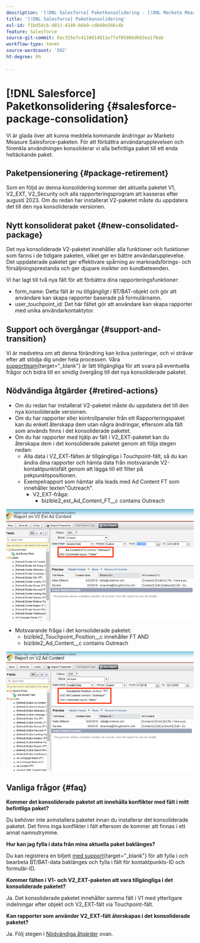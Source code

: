 ```yaml
---
description: '[!DNL Salesforce] Paketkonsolidering - [!DNL Marketo Measure] - Produktdokumentation'
title: '[!DNL Salesforce] Paketkonsolidering'
exl-id: f1bd5dcb-d021-4140-b6b9-cdb40e566c4b
feature: Salesforce
source-git-commit: 8ac315e7c4110d14811e77ef0586bd663ea1f8ab
workflow-type: tm+mt
source-wordcount: '502'
ht-degree: 0%

---
```


# [!DNL Salesforce] Paketkonsolidering {#salesforce-package-consolidation}

Vi är glada över att kunna meddela kommande ändringar av Marketo Measure Salesforce-paketen. För att förbättra användarupplevelsen och förenkla användningen konsoliderar vi alla befintliga paket till ett enda heltäckande paket.

## Paketpensionering {#package-retirement}

Som en följd av denna konsolidering kommer det aktuella paketet V1, V2_EXT, V2_Security och alla rapporteringsprogram att kasseras efter augusti 2023. Om du redan har installerat V2-paketet måste du uppdatera det till den nya konsoliderade versionen.

## Nytt konsoliderat paket {#new-consolidated-package}

Det nya konsoliderade V2-paketet innehåller alla funktioner och funktioner som fanns i de tidigare paketen, vilket ger en bättre användarupplevelse. Det uppdaterade paketet ger effektivare spårning av marknadsförings- och försäljningsprestanda och ger djupare insikter om kundbeteenden.

Vi har lagt till två nya fält för att förbättra dina rapporteringsfunktioner:

* form_name: Detta fält är nu tillgängligt i BT/BAT-objekt och gör att användare kan skapa rapporter baserade på formulärnamn.
* user_touchpoint_id: Det här fältet gör att användare kan skapa rapporter med unika användarkontaktytor.

## Support och övergångar {#support-and-transition}

Vi är medvetna om att denna förändring kan kräva justeringar, och vi strävar efter att stödja dig under hela processen. Våra [supportteam](https://nation.marketo.com/t5/support/ct-p/Support){target="_blank"} är lätt tillgängliga för att svara på eventuella frågor och bidra till en smidig övergång till det nya konsoliderade paketet.

## Nödvändiga åtgärder {#retired-actions}

* Om du redan har installerat V2-paketet måste du uppdatera det till den nya konsoliderade versionen.
* Om du har rapporter eller kontrollpaneler från ett Rapporteringspaket kan du enkelt återskapa dem utan några ändringar, eftersom alla fält som används finns i det konsoliderade paketet.
* Om du har rapporter med hjälp av fält i V2_EXT-paketet kan du återskapa dem i det konsoliderade paketet genom att följa stegen nedan:
   * Alla data i V2_EXT-fälten är tillgängliga i Touchpoint-fält, så du kan ändra dina rapporter och hämta data från motsvarande V2-kontaktpunktsfält genom att lägga till ett filter på pekpunktspositionen.
   * Exempelrapport som hämtar alla leads med Ad Content FT som innehåller texten&quot;Outreach&quot;.
      * V2_EXT-fråga:
         * bizible2_ext_Ad_Content_FT__c contains Outreach

![](assets/package-consolidation-1.png)

* Motsvarande fråga i det konsoliderade paketet:
   * bizible2_Touchpoint_Position__c innehåller FT AND
   * bizible2_Ad_Content__c contains Outreach

![](assets/salesforce-package-consolidation-2.png)

## Vanliga frågor {#faq}

**Kommer det konsoliderade paketet att innehålla konflikter med fält i mitt befintliga paket?**

Du behöver inte avinstallera paketet innan du installerar det konsoliderade paketet. Det finns inga konflikter i fält eftersom de kommer att finnas i ett annat namnutrymme.

**Hur kan jag fylla i data från mina aktuella paket baklänges?**

Du kan registrera en biljett [med support](https://nation.marketo.com/t5/support/ct-p/Support){target="_blank"} för att fylla i och bearbeta BT/BAT-data baklänges och fylla i fält för kontaktpunkts-ID och formulär-ID.

**Kommer fälten i V1- och V2_EXT-paketen att vara tillgängliga i det konsoliderade paketet?**

Ja. Det konsoliderade paketet innehåller samma fält i V1 med ytterligare indelningar efter objekt och V2_EXT-fält via Touchpoint-fält.

**Kan rapporter som använder V2_EXT-fält återskapas i det konsoliderade paketet?**

Ja. Följ stegen i [Nödvändiga åtgärder](#retired-actions) ovan.
